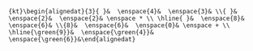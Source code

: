 `{kt}\begin{alignedat}{3}{ }&  \enspace{4}&  \enspace{3}& \\{ }&  \enspace{2}&  \enspace{2}& \enspace * \\ \hline{ }&  \enspace{8}&  \enspace{6}& \\{8}&  \enspace{6}&  \enspace{0}& \enspace + \\ \hline{\green{9}}&  \enspace{\green{4}}&  \enspace{\green{6}}&\end{alignedat}`